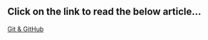## Click on the link to read the below article...

[Git & GitHub](https://sayantan23.hashnode.dev/git-and-github)